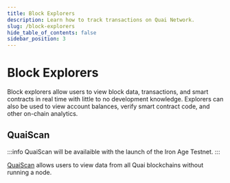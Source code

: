 ```yaml
---
title: Block Explorers
description: Learn how to track transactions on Quai Network.
slug: /block-explorers
hide_table_of_contents: false
sidebar_position: 3
---
```


# Block Explorers

Block explorers allow users to view block data, transactions, and smart contracts in real time with little to no development knowledge. Explorers can also be used to view account balances, verify smart contract code, and other on-chain analytics.

## QuaiScan

:::info
QuaiScan will be availaible with the launch of the Iron Age Testnet.
:::

[QuaiScan](https://cyprus1.colosseum.quaiscan.io/) allows users to view data from all Quai blockchains without running a node.
